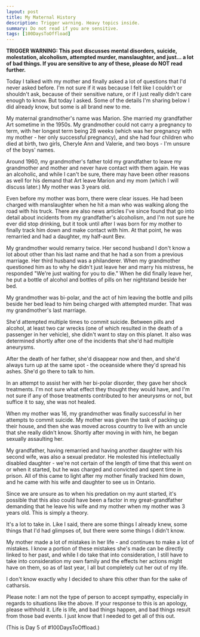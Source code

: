 ```yaml
---
layout: post
title: My Maternal History
description: Trigger warning. Heavy topics inside.
summary: Do not read if you are sensitive.
tags: [100DaysToOffload]
---
```


**TRIGGER WARNING: This post discusses mental disorders, suicide, molestation, alcoholism, attempted murder, manslaughter, and just... a lot of bad things. If you are sensitive to any of these, please do NOT read further.**

Today I talked with my mother and finally asked a lot of questions that I'd never asked before. I'm not sure if it was because I felt like I couldn't or shouldn't ask, because of their sensitive nature, or if I just really didn't care enough to know. But today I asked. Some of the details I'm sharing below I did already know, but some is all brand new to me.

My maternal grandmother's name was Marion. She married my grandfather Art sometime in the 1950s. My grandmother could not carry a pregnancy to term, with her longest term being 28 weeks (which was her pregnancy with my mother - her only successful pregnancy), and she had four children who died at birth, two girls, Cheryle Ann and Valerie, and two boys - I'm unsure of the boys' names.

Around 1960, my grandmother's father told my grandfather to leave my grandmother and mother and never have contact with them again. He was an alcoholic, and while I can't be sure, there may have been other reasons as well for his demand that Art leave Marion and my mom (which I will discuss later.) My mother was 3 years old.

Even before my mother was born, there were clear issues. He had been charged with manslaughter when he hit a man who was walking along the road with his truck. There are also news articles I've since found that go into detail about incidents from my grandfather's alcoholism, and I'm not sure he ever did stop drinking, but it took until after I was born for my mother to finally track him down and make contact with him. At that point, he was remarried and had a daughter, my half-aunt Bev.

My grandmother would remarry twice. Her second husband I don't know a lot about other than his last name and that he had a son from a previous marriage. Her third husband was a philanderer. When my grandmother questioned him as to why he didn't just leave her and marry his mistress, he responded "We're just waiting for you to die." When he did finally leave her, he put a bottle of alcohol and bottles of pills on her nightstand beside her bed.

My grandmother was bi-polar, and the act of him leaving the bottle and pills beside her bed lead to him being charged with attempted murder. That was my grandmother's last marriage.

She'd attempted multiple times to commit suicide. Between pills and alcohol, at least two car wrecks (one of which resulted in the death of a passenger in her vehicle), she didn't want to stay on this planet. It also was determined shortly after one of the incidents that she'd had multiple aneurysms.

After the death of her father, she'd disappear now and then, and she'd always turn up at the same spot - the oceanside where they'd spread his ashes. She'd go there to talk to him.

In an attempt to assist her with her bi-polar disorder, they gave her shock treatments. I'm not sure what effect they thought they would have, and I'm not sure if any of those treatments contributed to her aneurysms or not, but suffice it to say, she was not healed.

When my mother was 16, my grandmother was finally successful in her attempts to commit suicide. My mother was given the task of packing up their house, and then she was moved across country to live with an uncle that she really didn't know. Shortly after moving in with him, he began sexually assaulting her.

My grandfather, having remarried and having another daughter with his second wife, was also a sexual predator. He molested his intellectually disabled daughter - we're not certain of the length of time that this went on or when it started, but he was charged and convicted and spent time in prison. All of this came to light after my mother finally tracked him down, and he came with his wife and daughter to see us in Ontario.

Since we are unsure as to when his predation on my aunt started, it's possible that this also could have been a factor in my great-grandfather demanding that he leave his wife and my mother when my mother was 3 years old. This is simply a theory.

It's a lot to take in. Like I said, there are some things I already knew, some things that I'd had glimpses of, but there were some things I didn't know.

My mother made a lot of mistakes in her life - and continues to make a lot of mistakes. I know a portion of these mistakes she's made can be directly linked to her past, and while I do take that into consideration, I still have to take into consideration my own family and the effects her actions might have on them, so as of last year, I all but completely cut her out of my life.

I don't know exactly why I decided to share this other than for the sake of catharsis.

Please note: I am not the type of person to accept sympathy, especially in regards to situations like the above. If your response to this is an apology, please withhold it. Life is life, and bad things happen, and bad things result from those bad events. I just know that I needed to get all of this out.

(This is Day 5 of #100DaysToOffload.)
